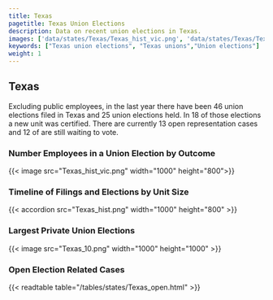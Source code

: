 ```yaml
---
title: Texas
pagetitle: Texas Union Elections
description: Data on recent union elections in Texas.
images: ['data/states/Texas/Texas_hist_vic.png', 'data/states/Texas/Texas_hist_size.png', 'data/states/Texas/Texas_10.png']
keywords: ["Texas union elections", "Texas unions","Union elections"]
weight: 1
---
```

##  Texas

Excluding public employees, in the last year there have been 46 union elections filed in Texas and 25 union elections held. In 18 of those elections a new unit was certified. There are currently 13 open representation cases and 12 of are still waiting to vote.

### Number Employees in a Union Election by Outcome
{{< image src="Texas_hist_vic.png" width="1000" height="800">}}

### Timeline of Filings and Elections by Unit Size
{{< accordion src="Texas_hist.png" width="1000" height="800" >}}

### Largest Private Union Elections
{{< image src="Texas_10.png" width="1000" height="1000"  >}}

### Open Election Related Cases
{{< readtable table="/tables/states/Texas_open.html" >}}

